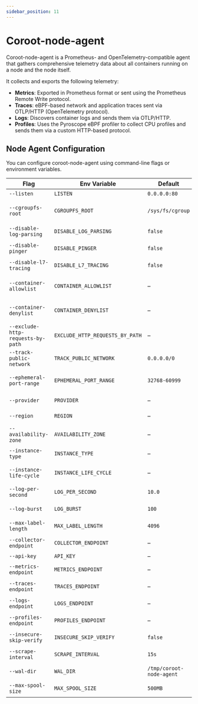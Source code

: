```yaml
---
sidebar_position: 11
---
```


# Coroot-node-agent

Coroot-node-agent is a Prometheus- and OpenTelemetry-compatible agent that gathers comprehensive telemetry data about
all containers running on a node and the node itself.

It collects and exports the following telemetry:

- **Metrics**: Exported in Prometheus format or sent using the Prometheus Remote Write protocol.
- **Traces**: eBPF-based network and application traces sent via OTLP/HTTP (OpenTelemetry protocol).
- **Logs**: Discovers container logs and sends them via OTLP/HTTP.
- **Profiles**: Uses the Pyroscope eBPF profiler to collect CPU profiles and sends them via a custom HTTP-based protocol.

## Node Agent Configuration

You can configure coroot-node-agent using command-line flags or environment variables.

| Flag | Env Variable | Default | Description |
|------|--------------|---------|-------------|
| `--listen` | `LISTEN` | `0.0.0.0:80` | HTTP listen address |
| `--cgroupfs-root` | `CGROUPFS_ROOT` | `/sys/fs/cgroup` | Path to the host's cgroup filesystem root |
| `--disable-log-parsing` | `DISABLE_LOG_PARSING` | `false` | Disable container log parsing |
| `--disable-pinger` | `DISABLE_PINGER` | `false` | Disable ICMP ping to upstreams |
| `--disable-l7-tracing` | `DISABLE_L7_TRACING` | `false` | Disable application-layer (L7) tracing |
| `--container-allowlist` | `CONTAINER_ALLOWLIST` | – | List of allowed containers (regex patterns) |
| `--container-denylist` | `CONTAINER_DENYLIST` | – | List of denied containers (regex patterns) |
| `--exclude-http-requests-by-path` | `EXCLUDE_HTTP_REQUESTS_BY_PATH` | – | Exclude HTTP paths from metrics/traces |
| `--track-public-network` | `TRACK_PUBLIC_NETWORK` | `0.0.0.0/0` | Public IP networks to track |
| `--ephemeral-port-range` | `EPHEMERAL_PORT_RANGE` | `32768-60999` | TCP ports to exclude from tracking |
| `--provider` | `PROVIDER` | – | `provider` label for `node_cloud_info` |
| `--region` | `REGION` | – | `region` label for `node_cloud_info` |
| `--availability-zone` | `AVAILABILITY_ZONE` | – | `availability_zone` label for `node_cloud_info` |
| `--instance-type` | `INSTANCE_TYPE` | – | `instance_type` label for `node_cloud_info` |
| `--instance-life-cycle` | `INSTANCE_LIFE_CYCLE` | – | `instance_life_cycle` label for `node_cloud_info` |
| `--log-per-second` | `LOG_PER_SECOND` | `10.0` | Rate limit for logs per second |
| `--log-burst` | `LOG_BURST` | `100` | Max burst for log rate limiting |
| `--max-label-length` | `MAX_LABEL_LENGTH` | `4096` | Max metric label length |
| `--collector-endpoint` | `COLLECTOR_ENDPOINT` | – | Unified base URL for telemetry export |
| `--api-key` | `API_KEY` | – | Coroot API key |
| `--metrics-endpoint` | `METRICS_ENDPOINT` | – | Custom URL for metrics export |
| `--traces-endpoint` | `TRACES_ENDPOINT` | – | Custom URL for traces export |
| `--logs-endpoint` | `LOGS_ENDPOINT` | – | Custom URL for logs export |
| `--profiles-endpoint` | `PROFILES_ENDPOINT` | – | Custom URL for profiles export |
| `--insecure-skip-verify` | `INSECURE_SKIP_VERIFY` | `false` | Skip TLS certificate verification |
| `--scrape-interval` | `SCRAPE_INTERVAL` | `15s` | How often to collect internal metrics |
| `--wal-dir` | `WAL_DIR` | `/tmp/coroot-node-agent` | Directory for WAL storage |
| `--max-spool-size` | `MAX_SPOOL_SIZE` | `500MB` | Max size for on-disk spool |
